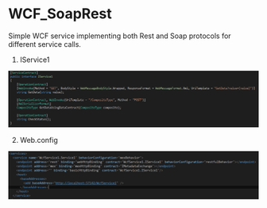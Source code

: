 # WCF_SoapRest

Simple WCF service implementing both Rest and Soap protocols for different service calls.

1. IService1
<img src="image.png" />

2. Web.config
<img src="image2.png" />
